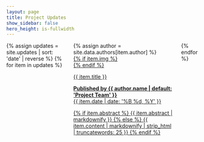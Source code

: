 ```yaml
---
layout: page
title: Project Updates
show_sidebar: false
hero_height: is-fullwidth
---
```

<div class="columns is-multiline unset-gradient">
  {% assign updates = site.updates | sort: 'date' | reverse %}
  {% for item in updates %}
  <div class="column is-4-desktop is-6-tablet">
    {% assign author = site.data.authors[item.author] %}
    <a href="{{ item.url | absolute_url }}">
      <div class="card update-card">
        {% if item.img %}
          <div class="card-image image is-3by2" alt="{{ item.title | strip_html }}" style="background-image:url('{{ item.img | absolute_url }}');background-position:center;"></div>
        {% endif %}
        <div class="card-content">
          <p class="title is-4 mb-3 gradient mb-6">{{ item.title }}</p>
          <p class="subtitle is-6"><b>Published by {{ author.name | default: 'Project Team' }}</b><br>
          <time datetime="{{ item.date | date: '%B %d, %Y' }}">{{ item.date | date: '%B %d, %Y' }}</time></p>
          <p>
            {% if item.abstract %}
            {{ item.abstract | markdownify }}
            {% else %}
            {{ item.content | markdownify | strip_html | truncatewords: 25 }}
            {% endif %}
          </p>
        </div>
      </div>
    </a>
  </div>
  {% endfor %}
</div>
